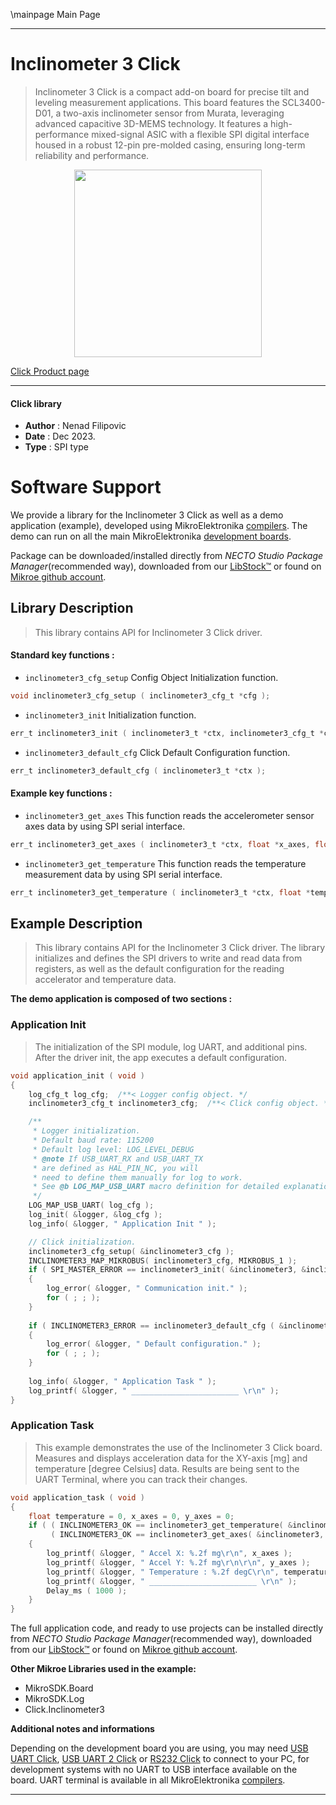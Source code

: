 \mainpage Main Page

---
# Inclinometer 3 Click

> Inclinometer 3 Click is a compact add-on board for precise tilt and leveling measurement applications. This board features the SCL3400-D01, a two-axis inclinometer sensor from Murata, leveraging advanced capacitive 3D-MEMS technology. It features a high-performance mixed-signal ASIC with a flexible SPI digital interface housed in a robust 12-pin pre-molded casing, ensuring long-term reliability and performance.

<p align="center">
  <img src="https://download.mikroe.com/images/click_for_ide/inclinometer3_click.png" height=300px>
</p>

[Click Product page](https://www.mikroe.com/inclinometer-3-click)

---


#### Click library

- **Author**        : Nenad Filipovic
- **Date**          : Dec 2023.
- **Type**          : SPI type


# Software Support

We provide a library for the Inclinometer 3 Click
as well as a demo application (example), developed using MikroElektronika
[compilers](https://www.mikroe.com/necto-studio).
The demo can run on all the main MikroElektronika [development boards](https://www.mikroe.com/development-boards).

Package can be downloaded/installed directly from *NECTO Studio Package Manager*(recommended way), downloaded from our [LibStock&trade;](https://libstock.mikroe.com) or found on [Mikroe github account](https://github.com/MikroElektronika/mikrosdk_click_v2/tree/master/clicks).

## Library Description

> This library contains API for Inclinometer 3 Click driver.

#### Standard key functions :

- `inclinometer3_cfg_setup` Config Object Initialization function.
```c
void inclinometer3_cfg_setup ( inclinometer3_cfg_t *cfg );
```

- `inclinometer3_init` Initialization function.
```c
err_t inclinometer3_init ( inclinometer3_t *ctx, inclinometer3_cfg_t *cfg );
```

- `inclinometer3_default_cfg` Click Default Configuration function.
```c
err_t inclinometer3_default_cfg ( inclinometer3_t *ctx );
```

#### Example key functions :

- `inclinometer3_get_axes` This function reads the accelerometer sensor axes data by using SPI serial interface.
```c
err_t inclinometer3_get_axes ( inclinometer3_t *ctx, float *x_axes, float *y_axes );
```

- `inclinometer3_get_temperature` This function reads the temperature measurement data by using SPI serial interface.
```c
err_t inclinometer3_get_temperature ( inclinometer3_t *ctx, float *temperature );
```

## Example Description

> This library contains API for the Inclinometer 3 Click driver.
> The library initializes and defines the SPI drivers to 
> write and read data from registers, as well as the default configuration 
> for the reading accelerator and temperature data.

**The demo application is composed of two sections :**

### Application Init

> The initialization of the SPI module, log UART, and additional pins.
> After the driver init, the app executes a default configuration.

```c
void application_init ( void )
{
    log_cfg_t log_cfg;  /**< Logger config object. */
    inclinometer3_cfg_t inclinometer3_cfg;  /**< Click config object. */

    /** 
     * Logger initialization.
     * Default baud rate: 115200
     * Default log level: LOG_LEVEL_DEBUG
     * @note If USB_UART_RX and USB_UART_TX 
     * are defined as HAL_PIN_NC, you will 
     * need to define them manually for log to work. 
     * See @b LOG_MAP_USB_UART macro definition for detailed explanation.
     */
    LOG_MAP_USB_UART( log_cfg );
    log_init( &logger, &log_cfg );
    log_info( &logger, " Application Init " );

    // Click initialization.
    inclinometer3_cfg_setup( &inclinometer3_cfg );
    INCLINOMETER3_MAP_MIKROBUS( inclinometer3_cfg, MIKROBUS_1 );
    if ( SPI_MASTER_ERROR == inclinometer3_init( &inclinometer3, &inclinometer3_cfg ) )
    {
        log_error( &logger, " Communication init." );
        for ( ; ; );
    }
    
    if ( INCLINOMETER3_ERROR == inclinometer3_default_cfg ( &inclinometer3 ) )
    {
        log_error( &logger, " Default configuration." );
        for ( ; ; );
    }
    
    log_info( &logger, " Application Task " );
    log_printf( &logger, " ________________________ \r\n" );
}
```

### Application Task

> This example demonstrates the use of the Inclinometer 3 Click board.
> Measures and displays acceleration data for the XY-axis [mg] 
> and temperature [degree Celsius] data.
> Results are being sent to the UART Terminal, where you can track their changes.

```c
void application_task ( void )
{
    float temperature = 0, x_axes = 0, y_axes = 0;
    if ( ( INCLINOMETER3_OK == inclinometer3_get_temperature( &inclinometer3, &temperature ) ) && 
         ( INCLINOMETER3_OK == inclinometer3_get_axes( &inclinometer3, &x_axes, &y_axes ) ) )
    {
        log_printf( &logger, " Accel X: %.2f mg\r\n", x_axes );
        log_printf( &logger, " Accel Y: %.2f mg\r\n\r\n", y_axes );
        log_printf( &logger, " Temperature : %.2f degC\r\n", temperature );
        log_printf( &logger, " ________________________ \r\n" );
        Delay_ms ( 1000 );
    }
}
```

The full application code, and ready to use projects can be installed directly from *NECTO Studio Package Manager*(recommended way), downloaded from our [LibStock&trade;](https://libstock.mikroe.com) or found on [Mikroe github account](https://github.com/MikroElektronika/mikrosdk_click_v2/tree/master/clicks).

**Other Mikroe Libraries used in the example:**

- MikroSDK.Board
- MikroSDK.Log
- Click.Inclinometer3

**Additional notes and informations**

Depending on the development board you are using, you may need
[USB UART Click](https://www.mikroe.com/usb-uart-click),
[USB UART 2 Click](https://www.mikroe.com/usb-uart-2-click) or
[RS232 Click](https://www.mikroe.com/rs232-click) to connect to your PC, for
development systems with no UART to USB interface available on the board. UART
terminal is available in all MikroElektronika
[compilers](https://shop.mikroe.com/compilers).

---
